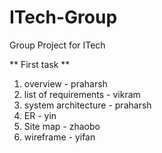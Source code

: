 # ITech-Group
Group Project for ITech

** First task **
1. overview - praharsh
2. list of requirements - vikram
3. system architecture - praharsh
4. ER - yin
5. Site map - zhaobo
6. wireframe - yifan
